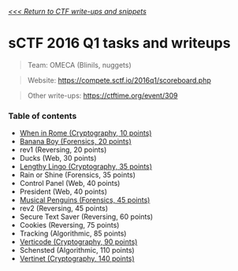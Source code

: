 _[<<< Return to CTF write-ups and snippets](https://github.com/nbrisset/CTF/CTF-Jeopardy)_

# sCTF 2016 Q1 tasks and writeups

> Team: OMECA (Blinils, nuggets)

> Website: https://compete.sctf.io/2016q1/scoreboard.php

> Other write-ups: https://ctftime.org/event/309

### Table of contents
* [When in Rome (Cryptography, 10 points)](challenges/when-in-rome-10)
* [Banana Boy (Forensics, 20 points)](challenges/banana-boy-20)
* rev1 (Reversing, 20 points)
* Ducks (Web, 30 points)
* [Lengthy Lingo (Cryptography, 35 points)](challenges/lengthy-lingo-35)
* Rain or Shine (Forensics, 35 points)
* Control Panel (Web, 40 points)
* President (Web, 40 points)
* [Musical Penguins (Forensics, 45 points)](challenges/musical-penguins-45)
* rev2 (Reversing, 45 points)
* Secure Text Saver (Reversing, 60 points)
* Cookies (Reversing, 75 points)
* Tracking (Algorithmic, 85 points)
* [Verticode (Cryptography, 90 points)](challenges/verticode-90)
* Schensted (Algorithmic, 110 points)
* [Vertinet (Cryptography, 140 points)](challenges/vertinet-140)
